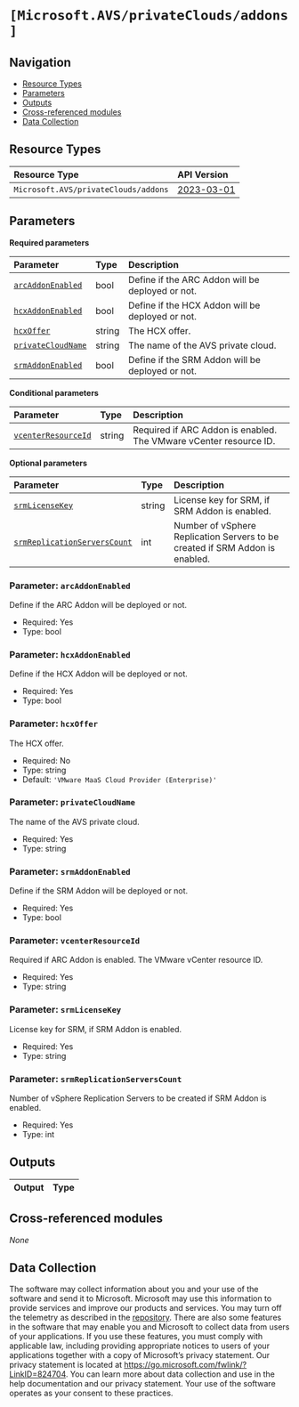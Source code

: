 #  `[Microsoft.AVS/privateClouds/addons]`


## Navigation

- [Resource Types](#Resource-Types)
- [Parameters](#Parameters)
- [Outputs](#Outputs)
- [Cross-referenced modules](#Cross-referenced-modules)
- [Data Collection](#Data-Collection)

## Resource Types

| Resource Type | API Version |
| :-- | :-- |
| `Microsoft.AVS/privateClouds/addons` | [2023-03-01](https://learn.microsoft.com/en-us/azure/templates/Microsoft.AVS/privateClouds/addons) |

## Parameters

**Required parameters**

| Parameter | Type | Description |
| :-- | :-- | :-- |
| [`arcAddonEnabled`](#parameter-arcaddonenabled) | bool | Define if the ARC Addon will be deployed or not. |
| [`hcxAddonEnabled`](#parameter-hcxaddonenabled) | bool | Define if the HCX Addon will be deployed or not. |
| [`hcxOffer`](#parameter-hcxoffer) | string | The HCX offer. |
| [`privateCloudName`](#parameter-privatecloudname) | string | The name of the AVS private cloud. |
| [`srmAddonEnabled`](#parameter-srmaddonenabled) | bool | Define if the SRM Addon will be deployed or not. |

**Conditional parameters**

| Parameter | Type | Description |
| :-- | :-- | :-- |
| [`vcenterResourceId`](#parameter-vcenterresourceid) | string | Required if ARC Addon is enabled. The VMware vCenter resource ID. |

**Optional parameters**

| Parameter | Type | Description |
| :-- | :-- | :-- |
| [`srmLicenseKey`](#parameter-srmlicensekey) | string | License key for SRM, if SRM Addon is enabled. |
| [`srmReplicationServersCount`](#parameter-srmreplicationserverscount) | int | Number of vSphere Replication Servers to be created if SRM Addon is enabled. |

### Parameter: `arcAddonEnabled`

Define if the ARC Addon will be deployed or not.

- Required: Yes
- Type: bool

### Parameter: `hcxAddonEnabled`

Define if the HCX Addon will be deployed or not.

- Required: Yes
- Type: bool

### Parameter: `hcxOffer`

The HCX offer.

- Required: No
- Type: string
- Default: `'VMware MaaS Cloud Provider (Enterprise)'`

### Parameter: `privateCloudName`

The name of the AVS private cloud.

- Required: Yes
- Type: string

### Parameter: `srmAddonEnabled`

Define if the SRM Addon will be deployed or not.

- Required: Yes
- Type: bool

### Parameter: `vcenterResourceId`

Required if ARC Addon is enabled. The VMware vCenter resource ID.

- Required: Yes
- Type: string

### Parameter: `srmLicenseKey`

License key for SRM, if SRM Addon is enabled.

- Required: Yes
- Type: string

### Parameter: `srmReplicationServersCount`

Number of vSphere Replication Servers to be created if SRM Addon is enabled.

- Required: Yes
- Type: int


## Outputs

| Output | Type |
| :-- | :-- |

## Cross-referenced modules

_None_

## Data Collection

The software may collect information about you and your use of the software and send it to Microsoft. Microsoft may use this information to provide services and improve our products and services. You may turn off the telemetry as described in the [repository](https://aka.ms/avm/telemetry). There are also some features in the software that may enable you and Microsoft to collect data from users of your applications. If you use these features, you must comply with applicable law, including providing appropriate notices to users of your applications together with a copy of Microsoft’s privacy statement. Our privacy statement is located at <https://go.microsoft.com/fwlink/?LinkID=824704>. You can learn more about data collection and use in the help documentation and our privacy statement. Your use of the software operates as your consent to these practices.
